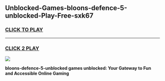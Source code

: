 
## Unblocked-Games-bloons-defence-5-unblocked-Play-Free-sxk67
<h3>
<a href="https://premium76.site?title=bloons-defence-5-unblocked&ref=12A">CLICK TO PLAY</a></h3>
<hr>

<h3>
<a href="https://premium76.site?title=bloons-defence-5-unblocked&ref=12A">CLICK 2 PLAY</a>
  
</h3>

<a href="https://premium76.site?title=bloons-defence-5-unblocked&ref=12A"><img src="https://clearcache.store/games.png"></a>


**bloons-defence-5-unblocked games unblocked: Your Gateway to Fun and Accessible Online Gaming**
